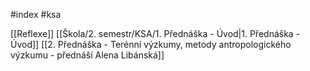 #index #ksa

[[Reflexe]]
[[Škola/2. semestr/KSA/1. Přednáška - Úvod|1. Přednáška - Úvod]]
[[2. Přednáška - Terénní výzkumy, metody antropologického výzkumu - přednáší Alena Libánská]]
